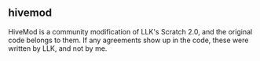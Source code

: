 ## hivemod

HiveMod is a community modification of LLK's Scratch 2.0, and the original code belongs to them.
If any agreements show up in the code, these were written by LLK, and not by me.
